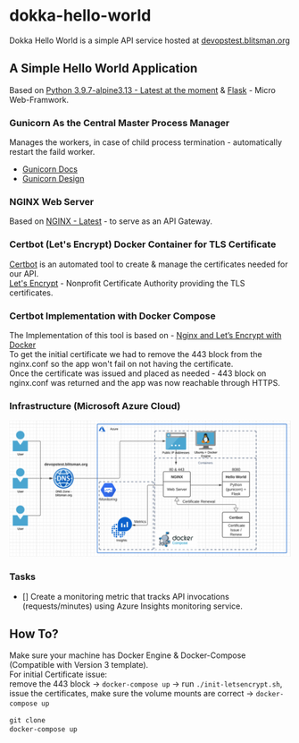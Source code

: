 # dokka-hello-world
Dokka Hello World is a simple API service hosted at  [devopstest.blitsman.org](https://devopstest.blitsman.org/)

## A Simple Hello World Application
Based on [Python 3.9.7-alpine3.13 - Latest at the moment](https://hub.docker.com/_/python?tab=description&page=1&ordering=last_updated) & [Flask](https://flask.palletsprojects.com/en/2.0.x/) - Micro Web-Framwork.

### Gunicorn As the Central Master Process Manager
Manages the workers, in case of child process termination - automatically restart the faild worker.<br/>
- [Gunicorn Docs](https://gunicorn.org/#docs)
- [Gunicorn Design](https://docs.gunicorn.org/en/latest/design.html)

### NGINX Web Server
Based on [NGINX - Latest](https://hub.docker.com/_/nginx) - to serve as an API Gateway.

### Certbot (Let's Encrypt) Docker Container for TLS Certificate
[Certbot](https://certbot.eff.org/) is an automated tool to create & manage the certificates needed for our API.<br/>
[Let's Encrypt](https://letsencrypt.org/) - Nonprofit Certificate Authority providing the TLS certificates.

### Certbot Implementation with Docker Compose
The Implementation of this tool is based on - [Nginx and Let’s Encrypt with Docker](https://pentacent.medium.com/nginx-and-lets-encrypt-with-docker-in-less-than-5-minutes-b4b8a60d3a71)<br/>
To get the initial certificate we had to remove the 443 block from the nginx.conf so the app won't fail on not having the certificate.<br/>
Once the certificate was issued and placed as needed - 443 block on nginx.conf was returned and the app was now reachable through HTTPS.

### Infrastructure (Microsoft Azure Cloud)
![Dokka Hello World Application](https://github.com/Arielbli/dokka-hello-world/blob/main/dokka-hello-world.png?raw=true)

### Tasks
- [] Create a monitoring metric that tracks API invocations (requests/minutes) using Azure Insights monitoring service.

## How To?
Make sure your machine has Docker Engine & Docker-Compose (Compatible with Version 3 template).<br/>
For initial Certificate issue:<br/>
remove the 443 block -> `docker-compose up` -> run `./init-letsencrypt.sh`, issue the certificates, make sure the volume mounts are correct -> `docker-compose up`
```
git clone
docker-compose up
```